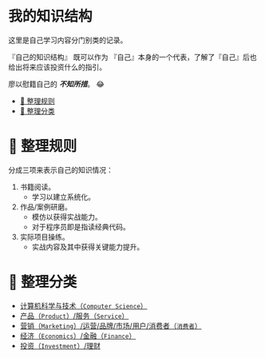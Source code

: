 我的知识结构
=======================

这里是自己学习内容分门别类的记录。

『自己的知识结构』 既可以作为 『自己』本身的一个代表，了解了『自己』后也给出将来应该投资什么的指引。

廖以慰籍自己的 ***不知所措***。 :joy:

<!-- START doctoc generated TOC please keep comment here to allow auto update -->
<!-- DON'T EDIT THIS SECTION, INSTEAD RE-RUN doctoc TO UPDATE -->


- [:straight_ruler: 整理规则](#straight_ruler-%E6%95%B4%E7%90%86%E8%A7%84%E5%88%99)
- [:open_file_folder: 整理分类](#open_file_folder-%E6%95%B4%E7%90%86%E5%88%86%E7%B1%BB)

<!-- END doctoc generated TOC please keep comment here to allow auto update -->

# :straight_ruler: 整理规则

分成三项来表示自己的知识情况：

1. 书籍阅读。
    - 学习以建立系统化。
1. 作品/案例研磨。
    - 模仿以获得实战能力。
    - 对于程序员即是指读经典代码。
1. 实际项目操练。
    - 实战内容及其中获得关键能力提升。

# :open_file_folder: 整理分类

- [计算机科学与技术（`Computer Science`）](cs/README.md)
- [产品（`Product`）/服务（`Service`）](pd/README.md)
- [营销（`Marketing`）/运营/品牌/市场/用户/消费者（`消费者`）](marketing/README.md)
- [经济（`Economics`）/金融（`Finance`）](economics/README.md)
- [投资（`Investment`）/理财](investment/README.md)
